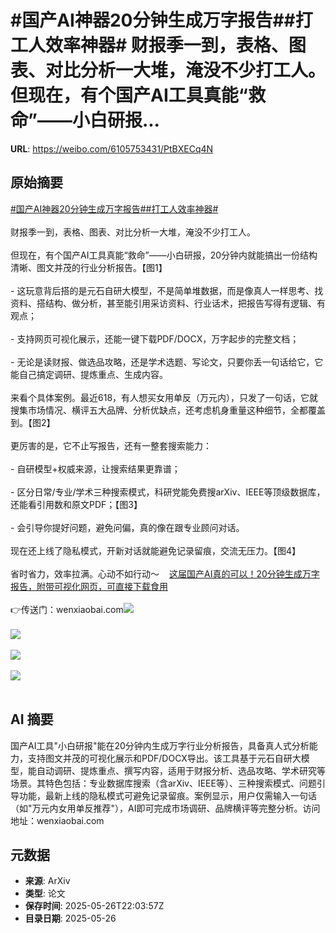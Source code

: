 # #国产AI神器20分钟生成万字报告##打工人效率神器# 财报季一到，表格、图表、对比分析一大堆，淹没不少打工人。但现在，有个国产AI工具真能“救命”——小白研报...

**URL**: https://weibo.com/6105753431/PtBXECq4N

## 原始摘要

<a href="https://m.weibo.cn/search?containerid=231522type%3D1%26t%3D10%26q%3D%23%E5%9B%BD%E4%BA%A7AI%E7%A5%9E%E5%99%A820%E5%88%86%E9%92%9F%E7%94%9F%E6%88%90%E4%B8%87%E5%AD%97%E6%8A%A5%E5%91%8A%23&amp;extparam=%23%E5%9B%BD%E4%BA%A7AI%E7%A5%9E%E5%99%A820%E5%88%86%E9%92%9F%E7%94%9F%E6%88%90%E4%B8%87%E5%AD%97%E6%8A%A5%E5%91%8A%23" data-hide=""><span class="surl-text">#国产AI神器20分钟生成万字报告#</span></a><a href="https://m.weibo.cn/search?containerid=231522type%3D1%26t%3D10%26q%3D%23%E6%89%93%E5%B7%A5%E4%BA%BA%E6%95%88%E7%8E%87%E7%A5%9E%E5%99%A8%23&amp;extparam=%23%E6%89%93%E5%B7%A5%E4%BA%BA%E6%95%88%E7%8E%87%E7%A5%9E%E5%99%A8%23" data-hide=""><span class="surl-text">#打工人效率神器#</span></a><br>  <br>财报季一到，表格、图表、对比分析一大堆，淹没不少打工人。<br><br>但现在，有个国产AI工具真能“救命”——小白研报，20分钟内就能搞出一份结构清晰、图文并茂的行业分析报告。【图1】<br><br>- 这玩意背后搭的是元石自研大模型，不是简单堆数据，而是像真人一样思考、找资料、搭结构、做分析，甚至能引用采访资料、行业话术，把报告写得有逻辑、有观点；<br><br>- 支持网页可视化展示，还能一键下载PDF/DOCX，万字起步的完整文档；<br><br>- 无论是读财报、做选品攻略，还是学术选题、写论文，只要你丢一句话给它，它能自己搞定调研、提炼重点、生成内容。<br><br>来看个具体案例。最近618，有人想买女用单反（万元内），只发了一句话，它就搜集市场情况、横评五大品牌、分析优缺点，还考虑机身重量这种细节，全都覆盖到。【图2】<br><br>更厉害的是，它不止写报告，还有一整套搜索能力：<br><br>- 自研模型+权威来源，让搜索结果更靠谱；<br><br>- 区分日常/专业/学术三种搜索模式，科研党能免费搜arXiv、IEEE等顶级数据库，还能看引用数和原文PDF；【图3】<br><br>- 会引导你提好问题，避免问偏，真的像在跟专业顾问对话。<br><br>现在还上线了隐私模式，开新对话就能避免记录留痕，交流无压力。【图4】<br><br>省时省力，效率拉满。心动不如行动～<a href="https://weibo.cn/sinaurl?u=https%3A%2F%2Fmp.weixin.qq.com%2Fs%2FbnoUz1Sdy0XTjnSnTLmHXw" data-hide=""><span class="url-icon"><img style="width: 1rem;height: 1rem" src="https://h5.sinaimg.cn/upload/2015/09/25/3/timeline_card_small_web_default.png" referrerpolicy="no-referrer"></span><span class="surl-text">这届国产AI真的可以！20分钟生成万字报告，附带可视化网页，可直接下载食用</span></a><br><br>👉传送门：wenxiaobai.com<img style="" src="https://tvax3.sinaimg.cn/large/006Fd7o3gy1i1sv3jrypmg30oq08aqv6.gif" referrerpolicy="no-referrer"><br><br><img style="" src="https://tvax4.sinaimg.cn/large/006Fd7o3gy1i1sv3h3r0nj30zk0dpn2b.jpg" referrerpolicy="no-referrer"><br><br><img style="" src="https://tvax4.sinaimg.cn/large/006Fd7o3gy1i1sv50gx15j30zk0jo44h.jpg" referrerpolicy="no-referrer"><br><br><img style="" src="https://tvax3.sinaimg.cn/large/006Fd7o3gy1i1sv5kfwk0j30og0k0myn.jpg" referrerpolicy="no-referrer"><br><br>

## AI 摘要

国产AI工具"小白研报"能在20分钟内生成万字行业分析报告，具备真人式分析能力，支持图文并茂的可视化展示和PDF/DOCX导出。该工具基于元石自研大模型，能自动调研、提炼重点、撰写内容，适用于财报分析、选品攻略、学术研究等场景。其特色包括：专业数据库搜索（含arXiv、IEEE等）、三种搜索模式、问题引导功能，最新上线的隐私模式可避免记录留痕。案例显示，用户仅需输入一句话（如"万元内女用单反推荐"），AI即可完成市场调研、品牌横评等完整分析。访问地址：wenxiaobai.com

## 元数据

- **来源**: ArXiv
- **类型**: 论文
- **保存时间**: 2025-05-26T22:03:57Z
- **目录日期**: 2025-05-26
